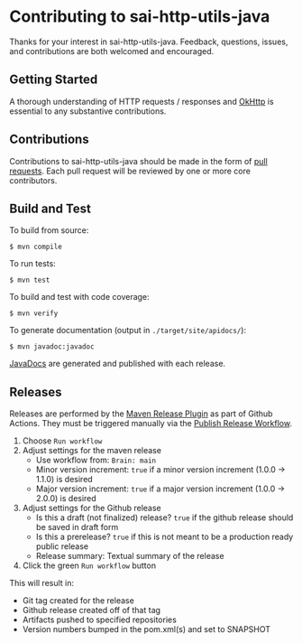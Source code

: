 # Contributing to sai-http-utils-java

Thanks for your interest in sai-http-utils-java. Feedback, questions, issues, and 
contributions are both welcomed and encouraged.

## Getting Started

A thorough understanding of HTTP requests / responses and [OkHttp](https://square.github.io/okhttp/) 
is essential to any substantive contributions.

## Contributions

Contributions to sai-http-utils-java should be made in the form of 
[pull requests](https://github.com/janeirodigital/sai-http-utils-java/pulls). 
Each pull request will be reviewed by one or more core contributors.

## Build and Test

To build from source:

```shell
$ mvn compile
```

To run tests:

```shell
$ mvn test
```

To build and test with code coverage:

```shell
$ mvn verify
```

To generate documentation (output in `./target/site/apidocs/`):

```shell
$ mvn javadoc:javadoc
```

[JavaDocs](https://janeirodigital.github.io/sai-http-utils-java/) are generated and published with each release. 

## Releases

Releases are performed by the 
[Maven Release Plugin](https://maven.apache.org/maven-release/maven-release-plugin/) as part
of Github Actions. They must be triggered manually via the
[Publish Release Workflow](https://github.com/janeirodigital/sai-http-utils-java/actions/workflows/maven-release.yml).

1. Choose `Run workflow`
1. Adjust settings for the maven release
    * Use workflow from: `Brain: main`
    * Minor version increment: `true` if a minor version increment (1.0.0 -> 1.1.0) is desired
    * Major version increment: `true` if a major version increment (1.0.0 -> 2.0.0) is desired
1. Adjust settings for the Github release
    * Is this a draft (not finalized) release? `true` if the github release should be saved in draft form
    * Is this a prerelease? `true` if this is not meant to be a production ready public release
    * Release summary: Textual summary of the release
1. Click the green `Run workflow` button

This will result in:

* Git tag created for the release
* Github release created off of that tag
* Artifacts pushed to specified repositories 
* Version numbers bumped in the pom.xml(s) and set to SNAPSHOT